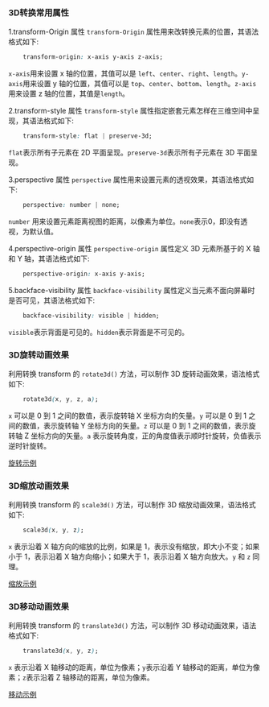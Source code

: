 
### 3D转换常用属性

1.transform-Origin 属性
`transform-Origin` 属性用来改转换元素的位置，其语法格式如下:
```css
    transform-origin: x-axis y-axis z-axis;
```
`x-axis`用来设置 x 轴的位置，其值可以是 `left`、`center`、`right`、`length`。`y-axis`用来设置 y 轴的位置，其值可以是 `top`、`center`、`bottom`、`length`。`z-axis`用来设置 z 轴的位置，其值是`length`。

2.transform-style 属性
`transform-style` 属性指定嵌套元素怎样在三维空间中呈现，其语法格式如下:
```css
    transform-style: flat | preserve-3d;
```
`flat`表示所有子元素在 2D 平面呈现。`preserve-3d`表示所有子元素在 3D 平面呈现。

3.perspective 属性
`perspective` 属性用来设置元素的透视效果，其语法格式如下:
```css
    perspective: number | none;
```
`number` 用来设置元素距离视图的距离，以像素为单位。`none`表示0，即没有透视，为默认值。

4.perspective-origin 属性
`perspective-origin` 属性定义 3D 元素所基于的 X 轴和 Y 轴，其语法格式如下:
```css
    perspective-origin: x-axis y-axis;
```

5.backface-visibility 属性
`backface-visibility` 属性定义当元素不面向屏幕时是否可见，其语法格式如下:
```css
    backface-visibility: visible | hidden;
```
`visible`表示背面是可见的。`hidden`表示背面是不可见的。


### 3D旋转动画效果

利用转换 transform 的 `rotate3d()` 方法，可以制作 3D 旋转动画效果，语法格式如下:
```css
    rotate3d(x, y, z, a);
```
`x` 可以是 0 到 1 之间的数值，表示旋转轴 X 坐标方向的矢量。`y` 可以是 0 到 1 之间的数值，表示旋转轴 Y 坐标方向的矢量。`z` 可以是 0 到 1 之间的数值，表示旋转轴 Z 坐标方向的矢量。`a` 表示旋转角度，正的角度值表示顺时针旋转，负值表示逆时针旋转。

[旋转示例](t/05_rotate3d.html)


### 3D缩放动画效果

利用转换 transform 的 `scale3d()` 方法，可以制作 3D 缩放动画效果，语法格式如下:
```css
    scale3d(x, y, z);
```
`x` 表示沿着 X 轴方向的缩放的比例，如果是 1，表示没有缩放，即大小不变；如果小于 1，表示沿着 X 轴方向缩小；如果大于 1，表示沿着 X 轴方向放大。`y` 和 `z` 同理。

[缩放示例](t/05_scale3d.html)


### 3D移动动画效果

利用转换 transform 的 `translate3d()` 方法，可以制作 3D 移动动画效果，语法格式如下:
```css
    translate3d(x, y, z);
```
`x` 表示沿着 X 轴移动的距离，单位为像素；`y`表示沿着 Y 轴移动的距离，单位为像素；`z`表示沿着 Z 轴移动的距离，单位为像素。

[移动示例](t/05_translate3d.html)
